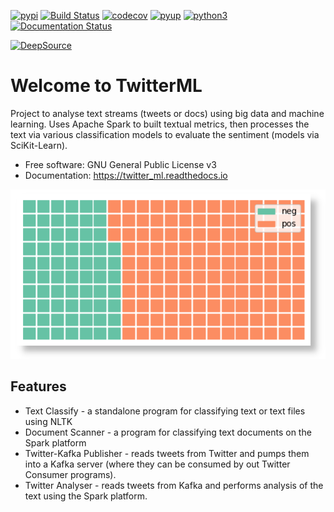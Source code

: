 [![pypi](https://img.shields.io/pypi/v/twitter_ml.svg)](https://pypi.python.org/pypi/twitter_ml)
[![Build Status](https://travis-ci.org/paulknewton/twitter_ml.svg?branch=master)](https://travis-ci.org/paulknewton/twitter_ml)
[![codecov](https://codecov.io/gh/paulknewton/twitter_ml/branch/master/graph/badge.svg)](https://codecov.io/gh/paulknewton/twitter_ml)
[![pyup](https://pyup.io/repos/github/paulknewton/twitter_ml/shield.svg)](https://pyup.io/account/repos/github/paulknewton/twitter_ml)
[![python3](https://pyup.io/repos/github/paulknewton/twitter_ml/python-3-shield.svg)](https://pyup.io/account/repos/github/paulknewton/twitter_ml)
[![Documentation Status](https://readthedocs.org/projects/twitter-ml/badge/?version=latest)](https://twitter-ml.readthedocs.io/en/latest/?badge=latest)

[![DeepSource](https://static.deepsource.io/deepsource-badge-light.svg)](https://deepsource.io/gh/paulknewton/twitter_ml/?ref=repository-badge)

# Welcome to TwitterML
Project to analyse text streams (tweets or docs) using big data and machine learning. Uses Apache Spark to built textual metrics, then processes the text via various classification models to evaluate the sentiment (models via SciKit-Learn).

* Free software: GNU General Public License v3
* Documentation: https://twitter_ml.readthedocs.io

![waffle](sample_waffle.png)

## Features
* Text Classify - a standalone program for classifying text or text files using NLTK
* Document Scanner - a program for classifying text documents on the Spark platform
* Twitter-Kafka Publisher - reads tweets from Twitter and pumps them into a Kafka server (where they can be consumed by out Twitter Consumer programs).
* Twitter Analyser - reads tweets from Kafka and performs analysis of the text using the Spark platform.
